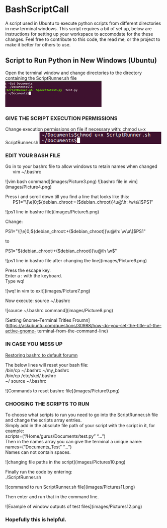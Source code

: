 # BashScriptCall
<p>A script used in Ubuntu to execute python scripts from different directories in new terminal windows. This script requires a bit of set up, below are instructions for setting up your workspace to accomodate for the these changes. Feel free to contribute to this code, the read me, or the project to make it better for others to use.</p> 

## Script to Run Python in New Windows (Ubuntu)

Open the terminal window and change directories to the directory containing the ScriptRunner.sh file
![Directory change](images/Picture1.png)

### GIVE THE SCRIPT EXECUTION PERMISSIONS
Change execution permissions on file if necessary with: chmod u+x ScriptRunner.sh
![Permissions change](images/Picture2.png)

### EDIT YOUR BASH FILE
<p>Go in to your bashrc file to allow windows to retain names when changed<br />
&nbsp;&nbsp;&nbsp;&nbsp;&nbsp;&nbsp;vim ~/.bashrc</p>
![vim bash command](images/Picture3.png)
![bashrc file in vim](images/Picture4.png)

<p>Press i and scroll down till you find a line that looks like this: <br />
&nbsp;&nbsp;&nbsp;&nbsp;&nbsp;&nbsp;PS1="\[\e]0;${debian_chroot:+($debian_chroot)}\u@\h: \w\a\]$PS1"</p>
![ps1 line in bashrc file](images/Picture5.png)

<p>Change:</p>
<p>PS1="\[\e]0;${debian_chroot:+($debian_chroot)}\u@\h: \w\a\]$PS1"</p>
<p>to</p>
<p>PS1="${debian_chroot:+($debian_chroot)}\u@\h \w$"</p>
![ps1 line in bashrc file after changing the line](images/Picture6.png)

<p> Press the escape key. <br />Enter a : with the keyboard.<br />Type wq!</p>
![wq! in vim to exit](images/Picture7.png)

<p>Now execute: source ~/.bashrc</p>
![source ~/.bashrc command](images/Picture8.png)

[Setting Gnome-Terminal Tritles Froumn](https://askubuntu.com/questions/30988/how-do-you-set-the-title-of-the-active-gnome- terminal-from-the-command-line)

### **IN CASE YOU MESS UP**
[Restoring bashrc to default forumn](https://askubuntu.com/questions/404424/how-do-i-restore-bashrc-to-its-default)
<p>The below lines will reset your bash file:<br />/bin/cp ~/.bashrc ~/my_bashrc<br />/bin/cp /etc/skel/.bashrc<br /> ~/ source ~/.bashrc</p>
![Commands to reset bashrc file](images/Picture9.png)

### CHOOSING THE SCRIPTS TO RUN
<p>To choose what scripts to run you need to go into the ScriptRunner.sh file and change the scripts array entries.<br />
Simply add in the absolute file path of your script with the script in it, for example:<br />
     scripts=(“/Home/gurus/Documents/test.py” “...”)<br />
Then in the names array you can give the terminal a unique name:<br />
     names=(“Documents_Test” “...”)<br />
Names can not contain spaces.</p>
![changing file paths in the script](images/Pictures10.png)

<p>Finally run the code by entering:<br />
     ./ScriptRunner.sh</p>
![command to run ScriptRunner.sh file](images/Pictures11.png)

<p>Then enter and run that in the command line.</p>
![Example of window outputs of test files](images/Pictures12.png)

### Hopefully this is helpful.



